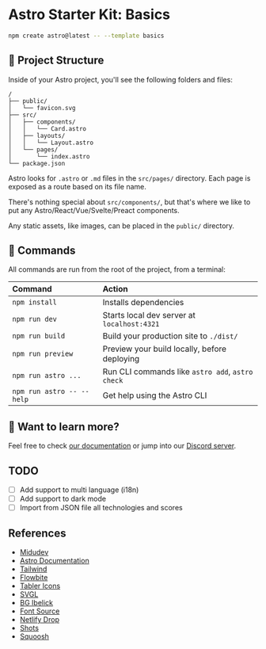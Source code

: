# Astro Starter Kit: Basics

```sh
npm create astro@latest -- --template basics
```

## 🚀 Project Structure

Inside of your Astro project, you'll see the following folders and files:

```text
/
├── public/
│   └── favicon.svg
├── src/
│   ├── components/
│   │   └── Card.astro
│   ├── layouts/
│   │   └── Layout.astro
│   └── pages/
│       └── index.astro
└── package.json
```

Astro looks for `.astro` or `.md` files in the `src/pages/` directory. Each page is exposed as a route based on its file name.

There's nothing special about `src/components/`, but that's where we like to put any Astro/React/Vue/Svelte/Preact components.

Any static assets, like images, can be placed in the `public/` directory.

## 🧞 Commands

All commands are run from the root of the project, from a terminal:

| Command                   | Action                                           |
| :------------------------ | :----------------------------------------------- |
| `npm install`             | Installs dependencies                            |
| `npm run dev`             | Starts local dev server at `localhost:4321`      |
| `npm run build`           | Build your production site to `./dist/`          |
| `npm run preview`         | Preview your build locally, before deploying     |
| `npm run astro ...`       | Run CLI commands like `astro add`, `astro check` |
| `npm run astro -- --help` | Get help using the Astro CLI                     |

## 👀 Want to learn more?

Feel free to check [our documentation](https://docs.astro.build) or jump into our [Discord server](https://astro.build/chat).

## TODO

- [ ] Add support to multi language (i18n)
- [ ] Add support to dark mode
- [ ] Import from JSON file all technologies and scores

## References

- [Midudev](https://youtu.be/HEMvsJTBweY?si=BIn2pwzjKU6Myjql&t=4979)
- [Astro Documentation](https://docs.astro.build)
- [Tailwind](https://tailwindcss.com/)
- [Flowbite](https://flowbite.com/)
- [Tabler Icons](https://tabler.io/)
- [SVGL](https://svgl.app/)
- [BG Ibelick](https://bg.ibelick.com/)
- [Font Source](https://fontsource.org/)
- [Netlify Drop](https://app.netlify.com/drop)
- [Shots](https://shots.so/)
- [Squoosh](https://squoosh.app/)
